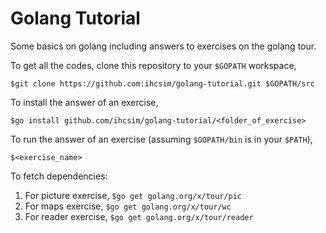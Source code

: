 Golang Tutorial
===============

Some basics on golang including answers to exercises on the golang tour.

To get all the codes, clone this repository to your `$GOPATH` workspace,

`$git clone https://github.com:ihcsim/golang-tutorial.git $GOPATH/src`

To install the answer of an exercise,

`$go install github.com/ihcsim/golang-tutorial/<folder_of_exercise>`

To run the answer of an exercise (assuming `$GOPATH/bin` is in your `$PATH`),

`$<exercise_name>`
 
To fetch dependencies:

1. For picture exercise, `$go get golang.org/x/tour/pic`
2. For maps exercise, `$go get golang.org/x/tour/wc`
3. For reader exercise, `$go get golang.org/x/tour/reader`
